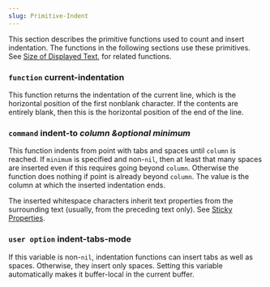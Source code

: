 ```yaml
---
slug: Primitive-Indent
---
```


This section describes the primitive functions used to count and insert indentation. The functions in the following sections use these primitives. See [Size of Displayed Text](/docs/elisp/Size-of-Displayed-Text), for related functions.

### <span className="tag function">`function`</span> **current-indentation**

This function returns the indentation of the current line, which is the horizontal position of the first nonblank character. If the contents are entirely blank, then this is the horizontal position of the end of the line.

### <span className="tag command">`command`</span> **indent-to** *column \&optional minimum*

This function indents from point with tabs and spaces until `column` is reached. If `minimum` is specified and non-`nil`, then at least that many spaces are inserted even if this requires going beyond `column`. Otherwise the function does nothing if point is already beyond `column`. The value is the column at which the inserted indentation ends.

The inserted whitespace characters inherit text properties from the surrounding text (usually, from the preceding text only). See [Sticky Properties](/docs/elisp/Sticky-Properties).

### <span className="tag useroption">`user option`</span> **indent-tabs-mode**

If this variable is non-`nil`, indentation functions can insert tabs as well as spaces. Otherwise, they insert only spaces. Setting this variable automatically makes it buffer-local in the current buffer.
